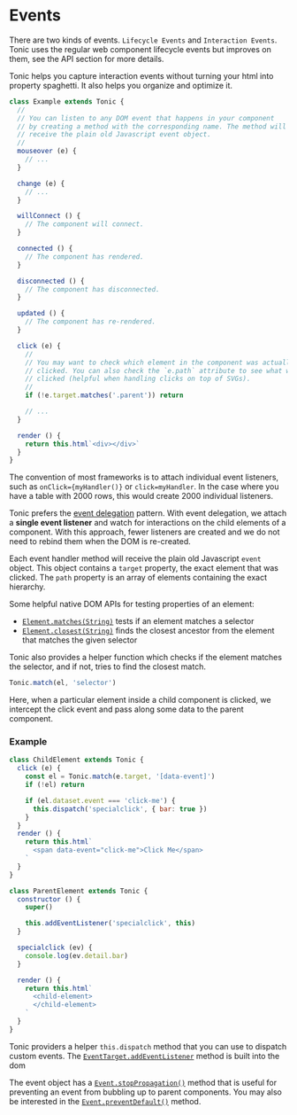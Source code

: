 # Events
There are two kinds of events. `Lifecycle Events` and `Interaction Events`.
Tonic uses the regular web component lifecycle events but improves on them,
see the API section for more details.

Tonic helps you capture interaction events without turning your html into
property spaghetti. It also helps you organize and optimize it.

```js
class Example extends Tonic {
  //
  // You can listen to any DOM event that happens in your component
  // by creating a method with the corresponding name. The method will
  // receive the plain old Javascript event object.
  //
  mouseover (e) {
    // ...
  }

  change (e) {
    // ...
  }

  willConnect () {
    // The component will connect.
  }

  connected () {
    // The component has rendered.
  }

  disconnected () {
    // The component has disconnected.
  }

  updated () {
    // The component has re-rendered.
  }

  click (e) {
    //
    // You may want to check which element in the component was actually
    // clicked. You can also check the `e.path` attribute to see what was
    // clicked (helpful when handling clicks on top of SVGs).
    //
    if (!e.target.matches('.parent')) return

    // ...
  }

  render () {
    return this.html`<div></div>`
  }
}
```

The convention of most frameworks is to attach individual event listeners,
such as `onClick={myHandler()}` or `click=myHandler`. In the case where
you have a table with 2000 rows, this would create 2000 individual listeners.

Tonic prefers the [event delegation][5] pattern. With event delegation, we
attach a **single event listener** and watch for interactions on the child
elements of a component. With this approach, fewer listeners are created and we
do not need to rebind them when the DOM is re-created.

Each event handler method will receive the plain old Javascript `event` object.
This object contains a `target` property, the exact element that was clicked.
The `path` property is an array of elements containing the exact hierarchy.

Some helpful native DOM APIs for testing properties of an element:
-   [`Element.matches(String)`][6] tests if an element matches a selector
-   [`Element.closest(String)`][7] finds the closest ancestor from the element
that matches the given selector

Tonic also provides a helper function which checks if the element matches the
selector, and if not, tries to find the closest match.

```js
Tonic.match(el, 'selector')
```

Here, when a particular element inside a child component is clicked, we
intercept the click event and pass along some data to the parent component.

### Example
```js
class ChildElement extends Tonic {
  click (e) {
    const el = Tonic.match(e.target, '[data-event]')
    if (!el) return

    if (el.dataset.event === 'click-me') {
      this.dispatch('specialclick', { bar: true })
    }
  }
  render () {
    return this.html`
      <span data-event="click-me">Click Me</span>
    `
  }
}

class ParentElement extends Tonic {
  constructor () {
    super()

    this.addEventListener('specialclick', this)
  }

  specialclick (ev) {
    console.log(ev.detail.bar)
  }

  render () {
    return this.html`
      <child-element>
      </child-element>
    `
  }
}
```

Tonic providers a helper `this.dispatch` method that you can use
to dispatch custom events. The [`EventTarget.addEventListener`][10] method
is built into the dom

The event object has a [`Event.stopPropagation()`][8] method that is useful for
preventing an event from bubbling up to parent components. You may also be
interested in the [`Event.preventDefault()`][9] method.

[5]:https://davidwalsh.name/event-delegate
[6]:https://developer.mozilla.org/en-US/docs/Web/API/Element/matches
[7]:https://developer.mozilla.org/en-US/docs/Web/API/Element/closest
[8]:https://developer.mozilla.org/en-US/docs/Web/API/Event/stopPropagation
[9]:https://developer.mozilla.org/en-US/docs/Web/API/Event/preventDefault
[10]: https://developer.mozilla.org/en-US/docs/Web/API/EventTarget/addEventListener
